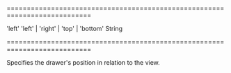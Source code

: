 ===========================================================================
<!--default-->'left'<!--/default-->
<!--acceptValues-->'left' | 'right' | 'top' | 'bottom'<!--/acceptValues-->
<!--type-->String<!--/type-->
===========================================================================

<!--shortDescription-->
Specifies the drawer's position in relation to the view.
<!--/shortDescription-->

<!--fullDescription-->

<!--/fullDescription-->